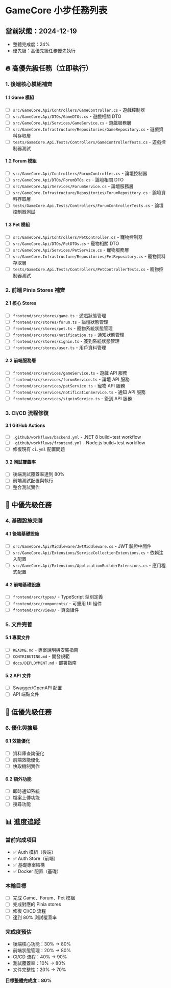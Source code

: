 # GameCore 小步任務列表

## 當前狀態：2024-12-19
- 整體完成度：24%
- 優先級：高優先級任務優先執行

## 🔥 高優先級任務（立即執行）

### 1. 後端核心模組補齊

#### 1.1 Game 模組
- [ ] `src/GameCore.Api/Controllers/GameController.cs` - 遊戲控制器
- [ ] `src/GameCore.Api/DTOs/GameDTOs.cs` - 遊戲相關 DTO
- [ ] `src/GameCore.Api/Services/GameService.cs` - 遊戲服務層
- [ ] `src/GameCore.Infrastructure/Repositories/GameRepository.cs` - 遊戲資料存取層
- [ ] `tests/GameCore.Api.Tests/Controllers/GameControllerTests.cs` - 遊戲控制器測試

#### 1.2 Forum 模組
- [ ] `src/GameCore.Api/Controllers/ForumController.cs` - 論壇控制器
- [ ] `src/GameCore.Api/DTOs/ForumDTOs.cs` - 論壇相關 DTO
- [ ] `src/GameCore.Api/Services/ForumService.cs` - 論壇服務層
- [ ] `src/GameCore.Infrastructure/Repositories/ForumRepository.cs` - 論壇資料存取層
- [ ] `tests/GameCore.Api.Tests/Controllers/ForumControllerTests.cs` - 論壇控制器測試

#### 1.3 Pet 模組
- [ ] `src/GameCore.Api/Controllers/PetController.cs` - 寵物控制器
- [ ] `src/GameCore.Api/DTOs/PetDTOs.cs` - 寵物相關 DTO
- [ ] `src/GameCore.Api/Services/PetService.cs` - 寵物服務層
- [ ] `src/GameCore.Infrastructure/Repositories/PetRepository.cs` - 寵物資料存取層
- [ ] `tests/GameCore.Api.Tests/Controllers/PetControllerTests.cs` - 寵物控制器測試

### 2. 前端 Pinia Stores 補齊

#### 2.1 核心 Stores
- [ ] `frontend/src/stores/game.ts` - 遊戲狀態管理
- [ ] `frontend/src/stores/forum.ts` - 論壇狀態管理
- [ ] `frontend/src/stores/pet.ts` - 寵物系統狀態管理
- [ ] `frontend/src/stores/notification.ts` - 通知狀態管理
- [ ] `frontend/src/stores/signin.ts` - 簽到系統狀態管理
- [ ] `frontend/src/stores/user.ts` - 用戶資料管理

#### 2.2 前端服務層
- [ ] `frontend/src/services/gameService.ts` - 遊戲 API 服務
- [ ] `frontend/src/services/forumService.ts` - 論壇 API 服務
- [ ] `frontend/src/services/petService.ts` - 寵物 API 服務
- [ ] `frontend/src/services/notificationService.ts` - 通知 API 服務
- [ ] `frontend/src/services/signinService.ts` - 簽到 API 服務

### 3. CI/CD 流程修復

#### 3.1 GitHub Actions
- [ ] `.github/workflows/backend.yml` - .NET 8 build+test workflow
- [ ] `.github/workflows/frontend.yml` - Node.js build+test workflow
- [ ] 修復現有 `ci.yml` 配置問題

#### 3.2 測試覆蓋率
- [ ] 後端測試覆蓋率達到 80%
- [ ] 前端測試配置與執行
- [ ] 整合測試實作

## 🔶 中優先級任務

### 4. 基礎設施完善

#### 4.1 後端基礎設施
- [ ] `src/GameCore.Api/Middleware/JwtMiddleware.cs` - JWT 驗證中間件
- [ ] `src/GameCore.Api/Extensions/ServiceCollectionExtensions.cs` - 依賴注入配置
- [ ] `src/GameCore.Api/Extensions/ApplicationBuilderExtensions.cs` - 應用程式配置

#### 4.2 前端基礎設施
- [ ] `frontend/src/types/` - TypeScript 型別定義
- [ ] `frontend/src/components/` - 可重用 UI 組件
- [ ] `frontend/src/views/` - 頁面組件

### 5. 文件完善

#### 5.1 專案文件
- [ ] `README.md` - 專案說明與安裝指南
- [ ] `CONTRIBUTING.md` - 開發規範
- [ ] `docs/DEPLOYMENT.md` - 部署指南

#### 5.2 API 文件
- [ ] Swagger/OpenAPI 配置
- [ ] API 端點文件

## 🔵 低優先級任務

### 6. 優化與擴展

#### 6.1 效能優化
- [ ] 資料庫查詢優化
- [ ] 前端效能優化
- [ ] 快取機制實作

#### 6.2 額外功能
- [ ] 即時通知系統
- [ ] 檔案上傳功能
- [ ] 搜尋功能

## 📊 進度追蹤

### 當前完成項目
- ✅ Auth 模組（後端）
- ✅ Auth Store（前端）
- ✅ 基礎專案結構
- ✅ Docker 配置（基礎）

### 本輪目標
- [ ] 完成 Game、Forum、Pet 模組
- [ ] 完成對應的 Pinia stores
- [ ] 修復 CI/CD 流程
- [ ] 達到 80% 測試覆蓋率

### 完成度預估
- 後端核心功能：30% → 80%
- 前端狀態管理：20% → 80%
- CI/CD 流程：40% → 90%
- 測試覆蓋率：10% → 80%
- 文件完整性：20% → 70%

**目標整體完成度：80%**